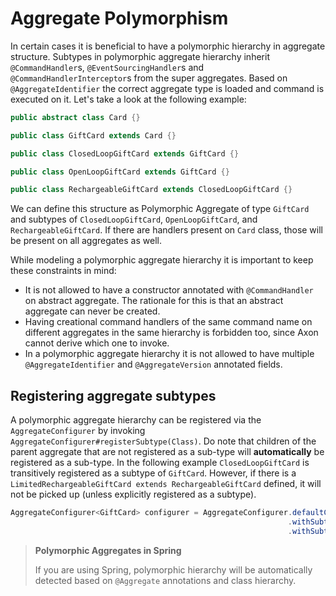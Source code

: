 # Aggregate Polymorphism

In certain cases it is beneficial to have a polymorphic hierarchy in aggregate structure. Subtypes in polymorphic 
aggregate hierarchy inherit `@CommandHandler`s, `@EventSourcingHandler`s and `@CommandHandlerInterceptor`s from the 
super aggregates. Based on `@AggregateIdentifier` the correct aggregate type is loaded and command is executed on it. 
Let's take a look at the following example:

```java
public abstract class Card {}

public class GiftCard extends Card {}

public class ClosedLoopGiftCard extends GiftCard {}

public class OpenLoopGiftCard extends GiftCard {}

public class RechargeableGiftCard extends ClosedLoopGiftCard {}
```

We can define this structure as Polymorphic Aggregate of type `GiftCard` and subtypes of `ClosedLoopGiftCard`, 
`OpenLoopGiftCard`, and `RechargeableGiftCard`. If there are handlers present on `Card` class, those will be present on 
all aggregates as well. 

While modeling a polymorphic aggregate hierarchy it is important to keep these constraints in mind:
- It is not allowed to have a constructor annotated with `@CommandHandler` on abstract aggregate. The rationale for this 
is that an abstract aggregate can never be created.
- Having creational command handlers of the same command name on different aggregates in the same hierarchy is forbidden 
too, since Axon cannot derive which one to invoke. 
- In a polymorphic aggregate hierarchy it is not allowed to have multiple `@AggregateIdentifier` and `@AggregateVersion` 
annotated fields.

## Registering aggregate subtypes

A polymorphic aggregate hierarchy can be registered via the `AggregateConfigurer` by invoking 
`AggregateConfigurer#registerSubtype(Class)`. Do note that children of the parent aggregate that are not registered as 
a sub-type will __automatically__ be registered as a sub-type. In the following example `ClosedLoopGiftCard` is 
transitively registered as a subtype of `GiftCard`. However, if there is a 
`LimitedRechargeableGiftCard extends RechargeableGiftCard` defined, it will not be picked up (unless explicitly 
registered as a subtype).

```java
AggregateConfigurer<GiftCard> configurer = AggregateConfigurer.defaultConfiguration(GiftCard.class)
                                                              .withSubtype(OpenLoopGiftCard.class)
                                                              .withSubtype(RechargeableGiftCard.class);
```

> **Polymorphic Aggregates in Spring**
> 
> If you are using Spring, polymorphic hierarchy will be automatically detected based on `@Aggregate` annotations and 
class hierarchy.
